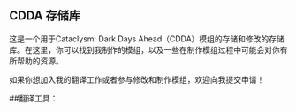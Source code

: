 ## CDDA 存储库

这是一个用于Cataclysm: Dark Days Ahead（CDDA）模组的存储和修改的存储库。在这里，你可以找到我制作的模组，以及一些在制作模组过程中可能会对你有所帮助的资源。

如果你想加入我的翻译工作或者参与修改和制作模组，欢迎向我提交申请！

##翻译工具：
